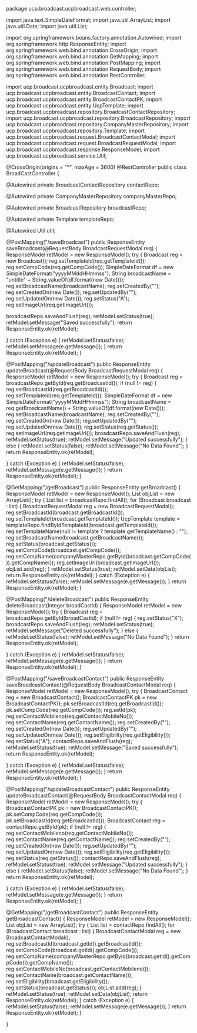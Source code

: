 package ucp.broadcast.ucpbroadcast.web.controller;

import java.text.SimpleDateFormat;
import java.util.ArrayList;
import java.util.Date;
import java.util.List;

import org.springframework.beans.factory.annotation.Autowired;
import org.springframework.http.ResponseEntity;
import org.springframework.web.bind.annotation.CrossOrigin;
import org.springframework.web.bind.annotation.GetMapping;
import org.springframework.web.bind.annotation.PostMapping;
import org.springframework.web.bind.annotation.RequestBody;
import org.springframework.web.bind.annotation.RestController;

import ucp.broadcast.ucpbroadcast.entity.Broadcast;
import ucp.broadcast.ucpbroadcast.entity.BroadcastContact;
import ucp.broadcast.ucpbroadcast.entity.BroadcastContactPK;
import ucp.broadcast.ucpbroadcast.entity.UcpTemplate;
import ucp.broadcast.ucpbroadcast.repository.BroadcastContactRepository;
import ucp.broadcast.ucpbroadcast.repository.BroadcastRepository;
import ucp.broadcast.ucpbroadcast.repository.CompanyMasterRepository;
import ucp.broadcast.ucpbroadcast.repository.Template;
import ucp.broadcast.ucpbroadcast.request.BroadcastContactModal;
import ucp.broadcast.ucpbroadcast.request.BroadcastRequestModal;
import ucp.broadcast.ucpbroadcast.response.ResponseModel;
import ucp.broadcast.ucpbroadcast.service.Util;

@CrossOrigin(origins = "*", maxAge = 3600)
@RestController
public class BroadCastController {

@Autowired
private BroadcastContactRepository contactRepo;

@Autowired
private CompanyMasterRepository companyMasterRepo;

@Autowired
private BroadcastRepository broadcastRepo;

@Autowired
private Template templateRepo;

@Autowired
Util util;

@PostMapping("/saveBroadcast")
public ResponseEntity<ResponseModel> saveBroadcast(@RequestBody BroadcastRequestModal req) {
ResponseModel retModel = new ResponseModel();
try {
Broadcast reg = new Broadcast();
reg.setTemplateId(req.getTemplateId());
reg.setCompCode(req.getCompCode());
SimpleDateFormat df = new SimpleDateFormat("yyyyMMddHHmmss");
String broadcastName = "untitle" + String.valueOf(df.format(new Date()));
reg.setBroadcastName(broadcastName);
reg.setCreatedBy("");
reg.setCreatedOn(new Date());
reg.setUpdatedBy("");
reg.setUpdatedOn(new Date());
reg.setStatus("A");
reg.setImageUrl(req.getImageUrl());

broadcastRepo.saveAndFlush(reg);
retModel.setStatus(true);
retModel.setMessage("Saved successfully");
return ResponseEntity.ok(retModel);

} catch (Exception e) {
retModel.setStatus(false);
retModel.setMessage(e.getMessage());
}
return ResponseEntity.ok(retModel);
}

@PostMapping("/updateBroadcast")
public ResponseEntity<ResponseModel> updateBroadcast(@RequestBody BroadcastRequestModal req) {
ResponseModel retModel = new ResponseModel();
try {
Broadcast reg = broadcastRepo.getById(req.getBroadcastId());
if (null != reg) {
reg.setBroadcastId(req.getBroadcastId());
reg.setTemplateId(req.getTemplateId());
SimpleDateFormat df = new SimpleDateFormat("yyyyMMddHHmmss");
String broadcastName = req.getBroadcastName() + String.valueOf(df.format(new Date()));
reg.setBroadcastName(broadcastName);
reg.setCreatedBy("");
reg.setCreatedOn(new Date());
reg.setUpdatedBy("");
reg.setUpdatedOn(new Date());
reg.setStatus(req.getStatus());
reg.setImageUrl(req.getImageUrl());
broadcastRepo.saveAndFlush(reg);
retModel.setStatus(true);
retModel.setMessage("Updated successfully");
} else {
retModel.setStatus(false);
retModel.setMessage("No Data Found");
}
return ResponseEntity.ok(retModel);

} catch (Exception e) {
retModel.setStatus(false);
retModel.setMessage(e.getMessage());
}
return ResponseEntity.ok(retModel);
}

@GetMapping("/getBroadcast")
public ResponseEntity<ResponseModel> getBroadcast() {
ResponseModel retModel = new ResponseModel();
List<BroadcastRequestModal> objList = new ArrayList<BroadcastRequestModal>();
try {
List<Broadcast> list = broadcastRepo.findAll();
for (Broadcast broadcast : list) {
BroadcastRequestModal reg = new BroadcastRequestModal();
reg.setBroadcastId(broadcast.getBroadcastId());
reg.setTemplateId(broadcast.getTemplateId());
UcpTemplate template = templateRepo.findByIdTemplateId(broadcast.getTemplateId());
reg.setTemplateName(null != template ? template.getTemplateName() : "");
reg.setBroadcastName(broadcast.getBroadcastName());
reg.setStatus(broadcast.getStatus());
reg.setCompCode(broadcast.getCompCode());
reg.setCompName(companyMasterRepo.getById(broadcast.getCompCode()).getCompName());
reg.setImageUrl(broadcast.getImageUrl());
objList.add(reg);
}
retModel.setStatus(true);
retModel.setData(objList);
return ResponseEntity.ok(retModel);
} catch (Exception e) {
retModel.setStatus(false);
retModel.setMessage(e.getMessage());
}
return ResponseEntity.ok(retModel);
}

@PostMapping("/deleteBroadcast")
public ResponseEntity<ResponseModel> deleteBroadcast(Integer broadCastId) {
ResponseModel retModel = new ResponseModel();
try {
Broadcast reg = broadcastRepo.getById(broadCastId);
if (null != reg) {
reg.setStatus("X");
broadcastRepo.saveAndFlush(reg);
retModel.setStatus(true);
retModel.setMessage("Deleted successfully");
} else {
retModel.setStatus(false);
retModel.setMessage("No Data Found");
}
return ResponseEntity.ok(retModel);

} catch (Exception e) {
retModel.setStatus(false);
retModel.setMessage(e.getMessage());
}
return ResponseEntity.ok(retModel);
}

@PostMapping("/saveBroadcastContact")
public ResponseEntity<ResponseModel> saveBroadcastContact(@RequestBody BroadcastContactModal req) {
ResponseModel retModel = new ResponseModel();
try {
BroadcastContact reg = new BroadcastContact();
BroadcastContactPK pk = new BroadcastContactPK();
pk.setBroadcastId(req.getBroadcastId());
pk.setCompCode(req.getCompCode());
reg.setId(pk);
reg.setContactMobileno(req.getContactMobileNo());
reg.setContactName(req.getContactName());
reg.setCreatedBy("");
reg.setCreatedOn(new Date());
reg.setUpdatedBy("");
reg.setUpdatedOn(new Date());
reg.setEligibility(req.getEligibility());
reg.setStatus("A");
contactRepo.saveAndFlush(reg);
retModel.setStatus(true);
retModel.setMessage("Saved successfully");
return ResponseEntity.ok(retModel);

} catch (Exception e) {
retModel.setStatus(false);
retModel.setMessage(e.getMessage());
}
return ResponseEntity.ok(retModel);
}

@PostMapping("/updateBroadcastContact")
public ResponseEntity<ResponseModel> updateBroadcastContact(@RequestBody BroadcastContactModal req) {
ResponseModel retModel = new ResponseModel();
try {
BroadcastContactPK pk = new BroadcastContactPK();
pk.setCompCode(req.getCompCode());
pk.setBroadcastId(req.getBroadcastId());
BroadcastContact reg = contactRepo.getById(pk);
if (null != reg) {
reg.setContactMobileno(req.getContactMobileNo());
reg.setContactName(req.getContactName());
reg.setCreatedBy("");
reg.setCreatedOn(new Date());
reg.setUpdatedBy("");
reg.setUpdatedOn(new Date());
reg.setEligibility(req.getEligibility());
reg.setStatus(req.getStatus());
contactRepo.saveAndFlush(reg);
retModel.setStatus(true);
retModel.setMessage("Updated successfully");
} else {
retModel.setStatus(false);
retModel.setMessage("No Data Found");
}
return ResponseEntity.ok(retModel);

} catch (Exception e) {
retModel.setStatus(false);
retModel.setMessage(e.getMessage());
}
return ResponseEntity.ok(retModel);
}

@GetMapping("/getBroadcastContact")
public ResponseEntity<ResponseModel> getBroadcastContact() {
ResponseModel retModel = new ResponseModel();
List<BroadcastContactModal> objList = new ArrayList<BroadcastContactModal>();
try {
List<BroadcastContact> list = contactRepo.findAll();
for (BroadcastContact broadcast : list) {
BroadcastContactModal reg = new BroadcastContactModal();
reg.setBroadcastId(broadcast.getId().getBroadcastId());
reg.setCompCode(broadcast.getId().getCompCode());
reg.setCompName(companyMasterRepo.getById(broadcast.getId().getCompCode()).getCompName());
reg.setContactMobileNo(broadcast.getContactMobileno());
reg.setContactName(broadcast.getContactName());
reg.setEligibility(broadcast.getEligibility());
reg.setStatus(broadcast.getStatus());
objList.add(reg);
}
retModel.setStatus(true);
retModel.setData(objList);
return ResponseEntity.ok(retModel);
} catch (Exception e) {
retModel.setStatus(false);
retModel.setMessage(e.getMessage());
}
return ResponseEntity.ok(retModel);
}

}
